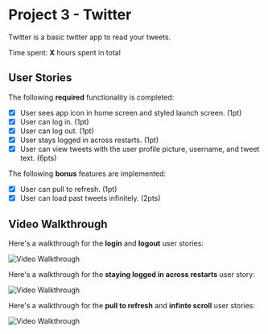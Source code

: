# Project 3 - Twitter

Twitter is a basic twitter app to read your tweets.

Time spent: **X** hours spent in total

## User Stories

The following **required** functionality is completed:

- [x] User sees app icon in home screen and styled launch screen. (1pt)
- [x] User can log in. (1pt)
- [x] User can log out. (1pt)
- [x] User stays logged in across restarts. (1pt)
- [x] User can view tweets with the user profile picture, username, and tweet text. (6pts)

The following **bonus** features are implemented:

- [x] User can pull to refresh. (1pt)
- [x] User can load past tweets infinitely. (2pts)

## Video Walkthrough

Here's a walkthrough for the **login** and **logout** user stories:

<img src='http://g.recordit.co/nwKbWgEXfw.gif' title='Video Walkthrough' width='' alt='Video Walkthrough' />




Here's a walkthrough for the **staying logged in across restarts** user story:

<img src='http://g.recordit.co/vT2pROXBLb.gif' title='Video Walkthrough' width='' alt='Video Walkthrough' />




Here's a walkthrough for the **pull to refresh** and **infinte scroll** user stories:

<img src='http://g.recordit.co/nwKbWgEXfw.gif' title='Video Walkthrough' width='' alt='Video Walkthrough' />

